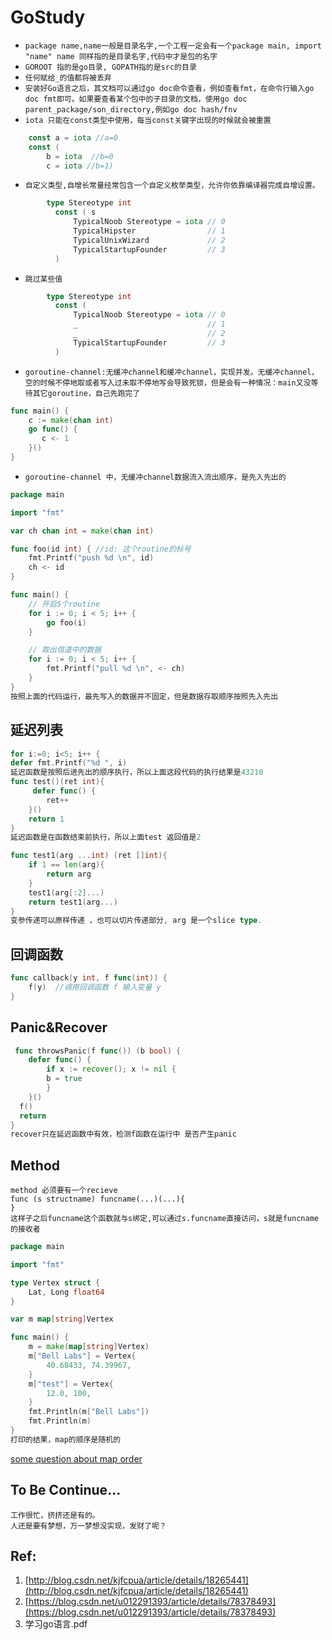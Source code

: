 # GoStudy
- `package name,name一般是目录名字,一个工程一定会有一个package main,
  import "name" name 同样指的是目录名字,代码中才是包的名字`
- `GOROOT 指的是go目录, GOPATH指的是src的目录`
- `任何赋给_的值都将被丢弃`
- `安装好Go语言之后，其文档可以通过go doc命令查看，例如查看fmt，在命令行输入go doc fmt即可。如果要查看某个包中的子目录的文档，使用go doc parent_package/son_directory,例如go doc hash/fnv`
- `iota 只能在const类型中使用，每当const关键字出现的时候就会被重置`
```go
    const a = iota //a=0   
    const (
        b = iota  //b=0
        c = iota //b=1)
```
-   `自定义类型,自增长常量经常包含一个自定义枚举类型，允许你依靠编译器完成自增设置。`
```go
        type Stereotype int         
          const ( s
              TypicalNoob Stereotype = iota // 0 
              TypicalHipster                // 1 
              TypicalUnixWizard             // 2 
              TypicalStartupFounder         // 3 
          ) 
```

- `跳过某些值`
```go
        type Stereotype int         
          const ( 
              TypicalNoob Stereotype = iota // 0 
              _                             // 1 
              _                             // 2 
              TypicalStartupFounder         // 3 
          ) 
```
-  `goroutine-channel:无缓冲channel和缓冲channel，实现并发。无缓冲channel，空的时候不停地取或者写入过未取不停地写会导致死锁，但是会有一种情况：main又没等待其它goroutine，自己先跑完了`
```go
func main() {    
    c := make(chan int)
    go func() {
       c <- 1
    }()
}
```
- `goroutine-channel 中，无缓冲channel数据流入流出顺序，是先入先出的`

```go
package main

import "fmt"

var ch chan int = make(chan int)

func foo(id int) { //id: 这个routine的标号
	fmt.Printf("push %d \n", id)
	ch <- id
}

func main() {
	// 开启5个routine
	for i := 0; i < 5; i++ {
		go foo(i)
	}

	// 取出信道中的数据
	for i := 0; i < 5; i++ {
		fmt.Printf("pull %d \n", <- ch)
	}
}
按照上面的代码运行，最先写入的数据并不固定，但是数据存取顺序按照先入先出
```
## 延迟列表
```go
for i:=0; i<5; i++ {
defer fmt.Printf("%d ", i)
延迟函数是按照后进先出的顺序执行，所以上面这段代码的执行结果是43210
func test()(ret int){
	 defer func() {
		ret++
	}()
	return 1
}
延迟函数是在函数结束前执行，所以上面test 返回值是2
```

```go
func test1(arg ...int) (ret []int){
	if 1 == len(arg){
		return arg
	}
	test1(arg[:2]...)
	return test1(arg...)
}
变参传递可以原样传递 ，也可以切片传递部分, arg 是一个slice type.
```

## 回调函数
````go
func callback(y int, f func(int)) {
	f(y)  //调用回调函数 f 输入变量 y
}
````

## Panic&Recover
````go
 func throwsPanic(f func()) (b bool) { 
 	defer func() { 
        if x := recover(); x != nil { 
 	    b = true
        } 
    }()
  f() 
  return 
}
recover只在延迟函数中有效，检测f函数在运行中 是否产生panic
````

## Method
```
method 必须要有一个recieve
func (s structname) funcname(...)(...){
}
这样子之后funcname这个函数就与s绑定,可以通过s.funcname直接访问，s就是funcname的接收者
```

```go
package main

import "fmt"

type Vertex struct {
    Lat, Long float64
}

var m map[string]Vertex

func main() {
    m = make(map[string]Vertex)
    m["Bell Labs"] = Vertex{
        40.68433, 74.39967,
    }
    m["test"] = Vertex{
        12.0, 100,
    }
    fmt.Println(m["Bell Labs"])
    fmt.Println(m)
}
打印的结果，map的顺序是随机的
```
[some question about map order](https://stackoverflow.com/questions/11853396/google-go-lang-assignment-order)

## To Be Continue...
```
工作很忙，挤挤还是有的。
人还是要有梦想，万一梦想没实现，发财了呢？
```
## Ref:
1. [http://blog.csdn.net/kjfcpua/article/details/18265441](http://blog.csdn.net/kjfcpua/article/details/18265441)  
2. [https://blog.csdn.net/u012291393/article/details/78378493](https://blog.csdn.net/u012291393/article/details/78378493)
3. 学习go语言.pdf
